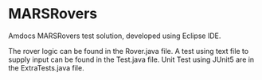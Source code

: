 # MARSRovers

Amdocs MARSRovers test solution, developed using Eclipse IDE.


The rover logic can be found in the Rover.java file.
A test using text file to supply input can be found in the Test.java file.
Unit Test using JUnit5 are in the ExtraTests.java file.
